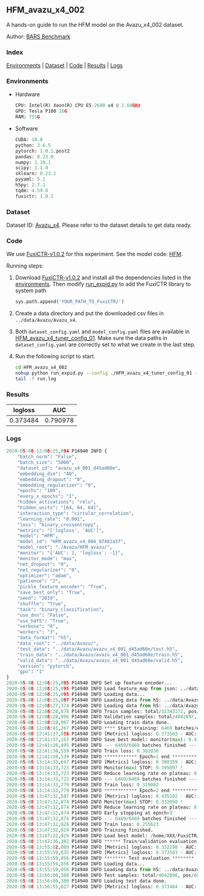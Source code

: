 ## HFM_avazu_x4_002

A hands-on guide to run the HFM model on the Avazu_x4_002 dataset.

Author: [BARS Benchmark](https://github.com/reczoo/BARS/blob/main/CITATION)

### Index
[Environments](#Environments) | [Dataset](#Dataset) | [Code](#Code) | [Results](#Results) | [Logs](#Logs)

### Environments
+ Hardware

  ```python
  CPU: Intel(R) Xeon(R) CPU E5-2690 v4 @ 2.60GHz
  GPU: Tesla P100 16G
  RAM: 755G

  ```

+ Software

  ```python
  CUDA: 10.0
  python: 3.6.5
  pytorch: 1.0.1.post2
  pandas: 0.23.0
  numpy: 1.18.1
  scipy: 1.1.0
  sklearn: 0.23.1
  pyyaml: 5.1
  h5py: 2.7.1
  tqdm: 4.59.0
  fuxictr: 1.0.2
  ```

### Dataset
Dataset ID: [Avazu_x4](https://github.com/reczoo/Datasets/tree/main/Avazu/Avazu_x4). Please refer to the dataset details to get data ready.

### Code

We use [FuxiCTR-v1.0.2](https://github.com/reczoo/FuxiCTR/tree/v1.0.2) for this experiment. See the model code: [HFM](https://github.com/reczoo/FuxiCTR/blob/v1.0.2/fuxictr/pytorch/models/HFM.py).

Running steps:

1. Download [FuxiCTR-v1.0.2](https://github.com/reczoo/FuxiCTR/archive/refs/tags/v1.0.2.zip) and install all the dependencies listed in the [environments](#environments). Then modify [run_expid.py](./run_expid.py#L5) to add the FuxiCTR library to system path
    
    ```python
    sys.path.append('YOUR_PATH_TO_FuxiCTR/')
    ```

2. Create a data directory and put the downloaded csv files in `../data/Avazu/Avazu_x4`.

3. Both `dataset_config.yaml` and `model_config.yaml` files are available in [HFM_avazu_x4_tuner_config_01](./HFM_avazu_x4_tuner_config_01). Make sure the data paths in `dataset_config.yaml` are correctly set to what we create in the last step.

4. Run the following script to start.

    ```bash
    cd HFM_avazu_x4_002
    nohup python run_expid.py --config ./HFM_avazu_x4_tuner_config_01 --expid HFM_avazu_x4_004_1109463b --gpu 0 > run.log &
    tail -f run.log
    ```

### Results

| logloss | AUC  |
|:--------------------:|:--------------------:|
| 0.373484 | 0.790978  |


### Logs
```python
2020-05-08 12:08:25,094 P14940 INFO {
    "batch_norm": "False",
    "batch_size": "5000",
    "dataset_id": "avazu_x4_001_d45ad60e",
    "embedding_dim": "40",
    "embedding_dropout": "0",
    "embedding_regularizer": "0",
    "epochs": "100",
    "every_x_epochs": "1",
    "hidden_activations": "relu",
    "hidden_units": "[64, 64, 64]",
    "interaction_type": "circular_correlation",
    "learning_rate": "0.001",
    "loss": "binary_crossentropy",
    "metrics": "['logloss', 'AUC']",
    "model": "HFM",
    "model_id": "HFM_avazu_x4_004_97481a37",
    "model_root": "./Avazu/HFM_avazu/",
    "monitor": "{'AUC': 1, 'logloss': -1}",
    "monitor_mode": "max",
    "net_dropout": "0",
    "net_regularizer": "0",
    "optimizer": "adam",
    "patience": "2",
    "pickle_feature_encoder": "True",
    "save_best_only": "True",
    "seed": "2019",
    "shuffle": "True",
    "task": "binary_classification",
    "use_dnn": "False",
    "use_hdf5": "True",
    "verbose": "0",
    "workers": "3",
    "data_format": "h5",
    "data_root": "../data/Avazu/",
    "test_data": "../data/Avazu/avazu_x4_001_d45ad60e/test.h5",
    "train_data": "../data/Avazu/avazu_x4_001_d45ad60e/train.h5",
    "valid_data": "../data/Avazu/avazu_x4_001_d45ad60e/valid.h5",
    "version": "pytorch",
    "gpu": "1"
}
2020-05-08 12:08:25,095 P14940 INFO Set up feature encoder...
2020-05-08 12:08:25,095 P14940 INFO Load feature_map from json: ../data/Avazu/avazu_x4_001_d45ad60e/feature_map.json
2020-05-08 12:08:25,095 P14940 INFO Loading data...
2020-05-08 12:08:25,097 P14940 INFO Loading data from h5: ../data/Avazu/avazu_x4_001_d45ad60e/train.h5
2020-05-08 12:08:27,374 P14940 INFO Loading data from h5: ../data/Avazu/avazu_x4_001_d45ad60e/valid.h5
2020-05-08 12:08:28,878 P14940 INFO Train samples: total/32343172, pos/5492052, neg/26851120, ratio/16.98%
2020-05-08 12:08:28,996 P14940 INFO Validation samples: total/4042897, pos/686507, neg/3356390, ratio/16.98%
2020-05-08 12:08:28,997 P14940 INFO Loading train data done.
2020-05-08 12:08:41,267 P14940 INFO **** Start training: 6469 batches/epoch ****
2020-05-08 12:41:37,076 P14940 INFO [Metrics] logloss: 0.373503 - AUC: 0.790895
2020-05-08 12:41:37,163 P14940 INFO Save best model: monitor(max): 0.417392
2020-05-08 12:41:38,495 P14940 INFO --- 6469/6469 batches finished ---
2020-05-08 12:41:38,539 P14940 INFO Train loss: 0.382030
2020-05-08 12:41:38,539 P14940 INFO ************ Epoch=1 end ************
2020-05-08 13:14:33,647 P14940 INFO [Metrics] logloss: 0.388359 - AUC: 0.783456
2020-05-08 13:14:33,723 P14940 INFO Monitor(max) STOP: 0.395097 !
2020-05-08 13:14:33,723 P14940 INFO Reduce learning rate on plateau: 0.000100
2020-05-08 13:14:33,723 P14940 INFO --- 6469/6469 batches finished ---
2020-05-08 13:14:33,779 P14940 INFO Train loss: 0.319082
2020-05-08 13:14:33,779 P14940 INFO ************ Epoch=2 end ************
2020-05-08 13:47:32,587 P14940 INFO [Metrics] logloss: 0.435102 - AUC: 0.767151
2020-05-08 13:47:32,874 P14940 INFO Monitor(max) STOP: 0.332050 !
2020-05-08 13:47:32,874 P14940 INFO Reduce learning rate on plateau: 0.000010
2020-05-08 13:47:32,874 P14940 INFO Early stopping at epoch=3
2020-05-08 13:47:32,874 P14940 INFO --- 6469/6469 batches finished ---
2020-05-08 13:47:32,928 P14940 INFO Train loss: 0.255623
2020-05-08 13:47:32,929 P14940 INFO Training finished.
2020-05-08 13:47:32,929 P14940 INFO Load best model: /home/XXX/FuxiCTR/benchmarks/Avazu/HFM_avazu/avazu_x4_001_d45ad60e/HFM_avazu_x4_004_97481a37_avazu_x4_001_d45ad60e_model.ckpt
2020-05-08 13:47:36,382 P14940 INFO ****** Train/validation evaluation ******
2020-05-08 13:55:02,889 P14940 INFO [Metrics] logloss: 0.332298 - AUC: 0.851987
2020-05-08 13:55:59,635 P14940 INFO [Metrics] logloss: 0.373503 - AUC: 0.790895
2020-05-08 13:55:59,856 P14940 INFO ******** Test evaluation ********
2020-05-08 13:55:59,856 P14940 INFO Loading data...
2020-05-08 13:55:59,856 P14940 INFO Loading data from h5: ../data/Avazu/avazu_x4_001_d45ad60e/test.h5
2020-05-08 13:56:00,380 P14940 INFO Test samples: total/4042898, pos/686507, neg/3356391, ratio/16.98%
2020-05-08 13:56:00,380 P14940 INFO Loading test data done.
2020-05-08 13:56:55,627 P14940 INFO [Metrics] logloss: 0.373484 - AUC: 0.790978

```
